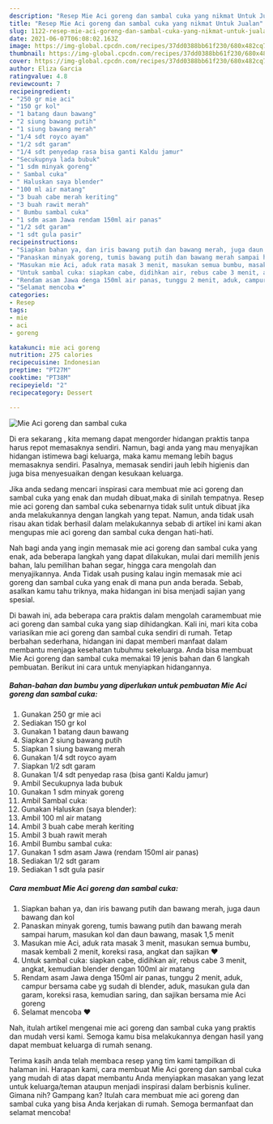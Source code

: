 ```yaml
---
description: "Resep Mie Aci goreng dan sambal cuka yang nikmat Untuk Jualan"
title: "Resep Mie Aci goreng dan sambal cuka yang nikmat Untuk Jualan"
slug: 1122-resep-mie-aci-goreng-dan-sambal-cuka-yang-nikmat-untuk-jualan
date: 2021-06-07T06:08:02.163Z
image: https://img-global.cpcdn.com/recipes/37dd0388bb61f230/680x482cq70/mie-aci-goreng-dan-sambal-cuka-foto-resep-utama.jpg
thumbnail: https://img-global.cpcdn.com/recipes/37dd0388bb61f230/680x482cq70/mie-aci-goreng-dan-sambal-cuka-foto-resep-utama.jpg
cover: https://img-global.cpcdn.com/recipes/37dd0388bb61f230/680x482cq70/mie-aci-goreng-dan-sambal-cuka-foto-resep-utama.jpg
author: Eliza Garcia
ratingvalue: 4.8
reviewcount: 7
recipeingredient:
- "250 gr mie aci"
- "150 gr kol"
- "1 batang daun bawang"
- "2 siung bawang putih"
- "1 siung bawang merah"
- "1/4 sdt royco ayam"
- "1/2 sdt garam"
- "1/4 sdt penyedap rasa bisa ganti Kaldu jamur"
- "Secukupnya lada bubuk"
- "1 sdm minyak goreng"
- " Sambal cuka"
- " Haluskan saya blender"
- "100 ml air matang"
- "3 buah cabe merah keriting"
- "3 buah rawit merah"
- " Bumbu sambal cuka"
- "1 sdm asam Jawa rendam 150ml air panas"
- "1/2 sdt garam"
- "1 sdt gula pasir"
recipeinstructions:
- "Siapkan bahan ya, dan iris bawang putih dan bawang merah, juga daun bawang dan kol"
- "Panaskan minyak goreng, tumis bawang putih dan bawang merah sampai harum, masukan kol dan daun bawang, masak 1,5 menit"
- "Masukan mie Aci, aduk rata masak 3 menit, masukan semua bumbu, masak kembali 2 menit, koreksi rasa, angkat dan sajikan ❤️"
- "Untuk sambal cuka: siapkan cabe, didihkan air, rebus cabe 3 menit, angkat, kemudian blender dengan 100ml air matang"
- "Rendam asam Jawa denga 150ml air panas, tunggu 2 menit, aduk, campur bersama cabe yg sudah di blender, aduk, masukan gula dan garam, koreksi rasa, kemudian saring, dan sajikan bersama mie Aci goreng"
- "Selamat mencoba ❤️"
categories:
- Resep
tags:
- mie
- aci
- goreng

katakunci: mie aci goreng 
nutrition: 275 calories
recipecuisine: Indonesian
preptime: "PT27M"
cooktime: "PT38M"
recipeyield: "2"
recipecategory: Dessert

---
```



![Mie Aci goreng dan sambal cuka](https://img-global.cpcdn.com/recipes/37dd0388bb61f230/680x482cq70/mie-aci-goreng-dan-sambal-cuka-foto-resep-utama.jpg)

Di era  sekarang , kita memang dapat mengorder hidangan praktis tanpa harus repot memasaknya sendiri. Namun, bagi anda yang mau menyajikan hidangan istimewa bagi keluarga, maka kamu memang lebih bagus memasaknya sendiri. Pasalnya, memasak sendiri jauh lebih higienis dan juga bisa menyesuaikan dengan kesukaan keluarga.

Jika anda sedang mencari inspirasi cara membuat mie aci goreng dan sambal cuka yang enak dan mudah dibuat,maka di sinilah tempatnya. Resep mie aci goreng dan sambal cuka  sebenarnya tidak sulit untuk dibuat jika anda melakukannya dengan langkah yang tepat. Namun, anda tidak usah risau akan tidak berhasil dalam melakukannya 
sebab di artikel ini kami akan mengupas mie aci goreng dan sambal cuka dengan hati-hati.  



Nah bagi anda yang ingin memasak mie aci goreng dan sambal cuka yang enak, ada beberapa langkah yang dapat dilakukan, mulai dari memilih jenis bahan, lalu pemilihan bahan segar, hingga cara mengolah dan menyajikannya. Anda Tidak usah pusing kalau ingin memasak mie aci goreng dan sambal cuka yang enak di mana pun anda berada. Sebab, asalkan kamu  tahu triknya, maka hidangan ini bisa menjadi sajian yang spesial.

Di bawah ini, ada beberapa cara praktis  dalam mengolah caramembuat mie aci goreng dan sambal cuka yang siap dihidangkan. Kali ini, mari kita coba variasikan mie aci goreng dan sambal cuka sendiri di rumah. Tetap berbahan sederhana, hidangan ini dapat memberi manfaat dalam membantu menjaga kesehatan tubuhmu sekeluarga. Anda bisa membuat Mie Aci goreng dan sambal cuka memakai 19 jenis bahan dan 6 langkah pembuatan. Berikut ini cara untuk menyiapkan hidangannya.

<!--inarticleads1-->

##### Bahan-bahan dan bumbu yang diperlukan untuk pembuatan Mie Aci goreng dan sambal cuka:

1. Gunakan 250 gr mie aci
1. Sediakan 150 gr kol
1. Gunakan 1 batang daun bawang
1. Siapkan 2 siung bawang putih
1. Siapkan 1 siung bawang merah
1. Gunakan 1/4 sdt royco ayam
1. Siapkan 1/2 sdt garam
1. Gunakan 1/4 sdt penyedap rasa (bisa ganti Kaldu jamur)
1. Ambil Secukupnya lada bubuk
1. Gunakan 1 sdm minyak goreng
1. Ambil  Sambal cuka:
1. Gunakan  Haluskan (saya blender):
1. Ambil 100 ml air matang
1. Ambil 3 buah cabe merah keriting
1. Ambil 3 buah rawit merah
1. Ambil  Bumbu sambal cuka:
1. Gunakan 1 sdm asam Jawa (rendam 150ml air panas)
1. Sediakan 1/2 sdt garam
1. Sediakan 1 sdt gula pasir




<!--inarticleads2-->

##### Cara membuat Mie Aci goreng dan sambal cuka:

1. Siapkan bahan ya, dan iris bawang putih dan bawang merah, juga daun bawang dan kol
1. Panaskan minyak goreng, tumis bawang putih dan bawang merah sampai harum, masukan kol dan daun bawang, masak 1,5 menit
1. Masukan mie Aci, aduk rata masak 3 menit, masukan semua bumbu, masak kembali 2 menit, koreksi rasa, angkat dan sajikan ❤️
1. Untuk sambal cuka: siapkan cabe, didihkan air, rebus cabe 3 menit, angkat, kemudian blender dengan 100ml air matang
1. Rendam asam Jawa denga 150ml air panas, tunggu 2 menit, aduk, campur bersama cabe yg sudah di blender, aduk, masukan gula dan garam, koreksi rasa, kemudian saring, dan sajikan bersama mie Aci goreng
1. Selamat mencoba ❤️




Nah, itulah artikel mengenai  mie aci goreng dan sambal cuka  yang praktis dan mudah versi kami. Semoga kamu bisa melakukannya dengan hasil yang dapat membuat keluarga di rumah senang. 

Terima kasih anda telah membaca resep yang tim kami tampilkan di halaman ini. Harapan kami, cara membuat  Mie Aci goreng dan sambal cuka yang mudah di atas dapat membantu Anda menyiapkan masakan yang lezat untuk keluarga/teman ataupun menjadi inspirasi dalam berbisnis kuliner. Gimana nih? Gampang kan? Itulah cara membuat mie aci goreng dan sambal cuka yang bisa Anda kerjakan di rumah. Semoga bermanfaat dan selamat mencoba!

